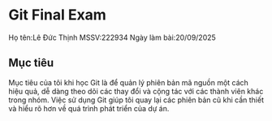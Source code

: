 # Git Final Exam

Họ tên:Lê Đức Thịnh
MSSV:222934
Ngày làm bài:20/09/2025

## Mục tiêu
Mục tiêu của tôi khi học Git là để quản lý phiên bản mã nguồn một cách hiệu quả, dễ dàng theo dõi các thay đổi và cộng tác với các thành viên khác trong nhóm. Việc sử dụng Git giúp tôi quay lại các phiên bản cũ khi cần thiết và hiểu rõ hơn về quá trình phát triển của dự án.
